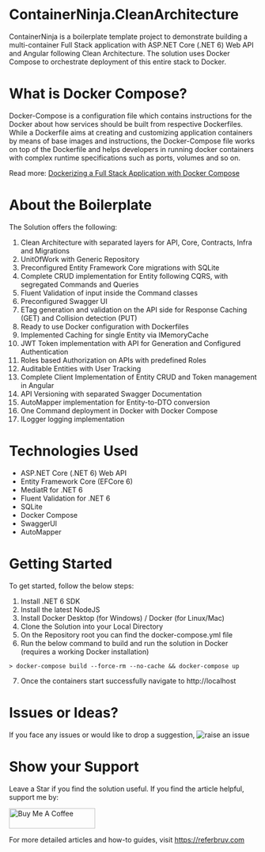# ContainerNinja.CleanArchitecture

ContainerNinja is a boilerplate template project to demonstrate building a multi-container Full Stack application with ASP.NET Core (.NET 6) Web API and Angular following Clean Architecture. The solution uses Docker Compose to orchestrate deployment of this entire stack to Docker.

# What is Docker Compose?

Docker-Compose is a configuration file which contains instructions for the Docker about how services should be built from respective Dockerfiles. While a Dockerfile aims at creating and customizing application containers by means of base images and instructions, the Docker-Compose file works on top of the Dockerfile and helps developers in running docker containers with complex runtime specifications such as ports, volumes and so on.

Read more: [Dockerizing a Full Stack Application with Docker Compose](https://referbruv.com/blog/posts/dockerizing-multiple-services-integrating-angular-with-aspnetcore-api-via-docker-compose)

# About the Boilerplate

The Solution offers the following:

1. Clean Architecture with separated layers for API, Core, Contracts, Infra and Migrations
2. UnitOfWork with Generic Repository
3. Preconfigured Entity Framework Core migrations with SQLite
4. Complete CRUD implementation for Entity following CQRS, with segregated Commands and Queries
5. Fluent Validation of input inside the Command classes
6. Preconfigured Swagger UI
7. ETag generation and validation on the API side for Response Caching (GET) and Collision detection (PUT)
8. Ready to use Docker configuration with Dockerfiles
9. Implemented Caching for single Entity via IMemoryCache
10. JWT Token implementation with API for Generation and Configured Authentication
11. Roles based Authorization on APIs with predefined Roles
12. Auditable Entities with User Tracking
13. Complete Client Implementation of Entity CRUD and Token management in Angular
14. API Versioning with separated Swagger Documentation
15. AutoMapper implementation for Entity-to-DTO conversion
16. One Command deployment in Docker with Docker Compose
17. ILogger logging implementation

# Technologies Used

* ASP.NET Core (.NET 6) Web API
* Entity Framework Core (EFCore 6)
* MediatR for .NET 6
* Fluent Validation for .NET 6
* SQLite
* Docker Compose
* SwaggerUI
* AutoMapper

# Getting Started

To get started, follow the below steps:

1. Install .NET 6 SDK
2. Install the latest NodeJS 
3. Install Docker Desktop (for Windows) / Docker (for Linux/Mac)
4. Clone the Solution into your Local Directory
5. On the Repository root you can find the docker-compose.yml file
6. Run the below command to build and run the solution in Docker (requires a working Docker installation)

```
> docker-compose build --force-rm --no-cache && docker-compose up
```

7. Once the containers start successfully navigate to http://localhost

# Issues or Ideas?

If you face any issues or would like to drop a suggestion, ![raise an issue](https://github.com/referbruv/ContainerNinja.CleanArchitecture/issues/new/choose)

# Show your Support 

Leave a Star if you find the solution useful. If you find the article helpful, support me by:

<a href="https://www.buymeacoffee.com/referbruv" target="_blank"><img src="https://cdn.buymeacoffee.com/buttons/default-orange.png" alt="Buy Me A Coffee" height="41" width="174"></a>

For more detailed articles and how-to guides, visit https://referbruv.com
